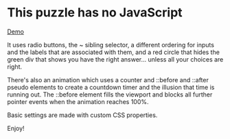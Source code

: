 # This puzzle has no JavaScript #

[Demo](https://funforks.github.io/pie)

It uses radio buttons, the ~ sibling selector, a different ordering for inputs and the labels that are associated with them, and a red circle that hides the green div that shows you have the right answer... unless all your choices are right.

There's also an animation which uses a counter and ::before and ::after pseudo elements to create a countdown timer and the illusion that time is running out. The ::before element fills the viewport and blocks all further pointer events when the animation reaches 100%.

Basic settings are made with custom CSS properties.

Enjoy!